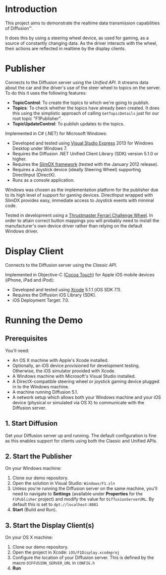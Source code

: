 # Introduction

This project aims to demonstrate the realtime data transmission capabilities of Diffusion&trade;.

It does this by using a steering wheel device, as used for gaming, as a source of constantly changing
data. As the driver interacts with the wheel, their actions are reflected in realtime by the display
clients.

# Publisher

Connects to the Diffusion server using the *Unified API*. It streams data about the car and the
driver's use of the steer wheel to topics on the server. To do this it uses the following features:

- **TopicControl**: To create the topics to which we're going to publish.
- **Topics**: To check whether the topics have already been created. It does this using the
  simplistic approach of calling `GetTopicDetails` just for our root topic "F1Publisher".
- **TopicUpdateControl**: To publish updates to the topics.

Implemented in C# (.NET) for Microsoft Windows:

- Developed and tested using
  [Visual Studio Express](http://www.visualstudio.com/en-us/products/visual-studio-express-vs.aspx)
  2013 for Windows Desktop under Windows 7.
- Requires the Diffusion .NET Unified Client Library (SDK) version 5.1.0 or higher.
- Requires the [SlimDX framework](http://www.slimdx.org) (tested with the January 2012 release).
- Requires a Joystick device (ideally Steering Wheel) supporting DirectInput (DirectX).
- Runs as a console application.

Windows was chosen as the implementation platform for the publisher due to its high level of support
for gaming devices. DirectInput wrapped with SlimDX provides easy, immediate access to Joystick events with
minimal code.

Tested in development using a
[Thrustmaster Ferrari Challenge Wheel](http://www.thrustmaster.com/products/ferrari-challenge-racing-wheel-pc-ps3).
In order to attain correct button mappings you will probably need to install the manufacturer's own device driver
rather than relying on the default Windows driver.

# Display Client

Connects to the Diffusion server using the *Classic API*.

Implemented in Objective-C ([Cocoa Touch](https://developer.apple.com/technologies/ios/cocoa-touch.html))
for Apple iOS mobile devices (iPhone, iPad and iPod):

- Developed and tested using [Xcode](https://developer.apple.com/xcode/) 5.1.1 (iOS SDK 7.1).
- Requires the Diffusion iOS Library (SDK).
- iOS Deployment Target: 7.0.

# Running the Demo

## Prerequisites

You'll need:

- An OS X machine with Apple's Xcode installed.
- Optionally, an iOS device provisioned for development testing. Otherwise, the iOS simulator provided with Xcode.
- A Windows machine with Microsoft's Visual Studio installed.
- A DirectX-compatible steering wheel or joystick gaming device plugged in to the Windows machine.
- A machine running Diffusion 5.1.
- A network setup which allows both your Windows machine and your iOS device (physical or simulated via OS X) to communicate with the Diffusion server.

## 1. Start Diffusion

Get your Diffusion server up and running. The default configuration is fine as this enables support for clients using both the Classic and Unified APIs.

## 2. Start the Publisher

On your Windows machine:

1. Clone our demo repository.
2. Open the solution in Visual Studio: `Windows/F1.sln`
3. Unless you're running the Diffusion server on the same machine, you'll need to navigate to **Settings** (available under **Properties** for the `F1Publisher` project) and modify the value for `DiffusionServerURL`. By default this is set to `dpt://localhost:8081`
4. **Start** (Build and Run).

## 3. Start the Display Client(s)

On your OS X machine:

1. Clone our demo repository.
2. Open the project in Xcode: `iOS/F1Display.xcodeproj`
3. Configure the location of your Diffusion server. This is defined by the macro `DIFFUSION_SERVER_URL` in `CONFIG.h`
4. **Run**